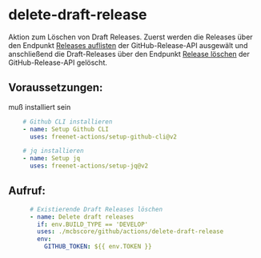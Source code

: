 # delete-draft-release

Aktion zum Löschen von Draft Releases. 
Zuerst werden die Releases über den Endpunkt [Releases auflisten](https://docs.github.com/de/rest/releases/releases?apiVersion=2022-11-28#list-releases) der GitHub-Release-API ausgewält 
und anschließend die Draft-Releases über den Endpunkt [Release löschen](https://docs.github.com/de/rest/releases/releases?apiVersion=2022-11-28#delete-a-release) der GitHub-Release-API gelöscht.

## Voraussetzungen:

muß installiert sein
```yaml
    # Github CLI installieren
    - name: Setup Github CLI
      uses: freenet-actions/setup-github-cli@v2

    # jq installieren
    - name: Setup jq
      uses: freenet-actions/setup-jq@v2
```

## Aufruf:
```yaml
      # Existierende Draft Releases löschen
      - name: Delete draft releases
        if: env.BUILD_TYPE == 'DEVELOP'
        uses: ./mcbscore/github/actions/delete-draft-release
        env:
          GITHUB_TOKEN: ${{ env.TOKEN }}
```
